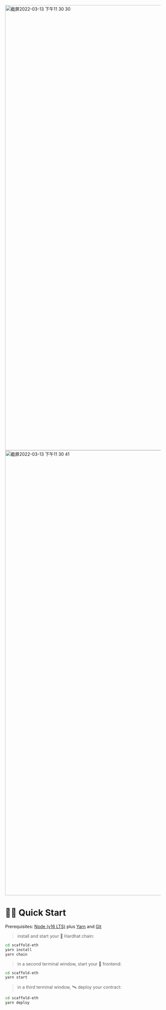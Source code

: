 
<img width="1440" alt="截屏2022-03-13 下午11 30 30" src="https://user-images.githubusercontent.com/33890215/158067568-72305a14-adde-4bfb-8f3f-4f55c4f62d93.png">
<img width="1440" alt="截屏2022-03-13 下午11 30 41" src="https://user-images.githubusercontent.com/33890215/158067571-95b6432f-b05a-4e4d-9d26-2d6e4f35339d.png">


# 🏄‍♂️ Quick Start

Prerequisites: [Node (v16 LTS)](https://nodejs.org/en/download/) plus [Yarn](https://classic.yarnpkg.com/en/docs/install/) and [Git](https://git-scm.com/downloads)

> install and start your 👷‍ Hardhat chain:

```bash
cd scaffold-eth
yarn install
yarn chain
```

> in a second terminal window, start your 📱 frontend:

```bash
cd scaffold-eth
yarn start
```

> in a third terminal window, 🛰 deploy your contract:

```bash
cd scaffold-eth
yarn deploy
```

